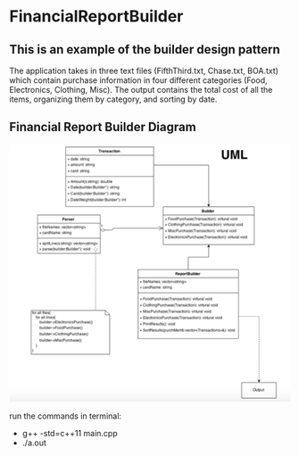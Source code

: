 # FinancialReportBuilder
## This is an example of the builder design pattern

The application takes in three text files (FifthThird.txt, Chase.txt, BOA.txt) which contain purchase information in four different categories (Food, Electronics, Clothing, Misc). The output contains the total cost of all the items, organizing them by category, and sorting by date.

## Financial Report Builder Diagram
![Alt text](/UML.png?raw=true "Optional Title")

run the commands in terminal:
 * g++ -std=c++11 main.cpp
 * ./a.out

